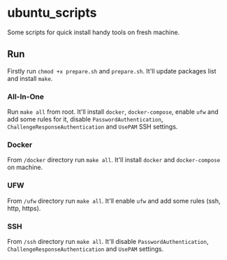 # ubuntu_scripts
Some scripts for quick install handy tools on fresh machine.

## Run
Firstly run `chmod +x prepare.sh` and `prepare.sh`. It'll update packages list and install `make`.

### All-In-One
Run `make all` from root. It'll install `docker`, `docker-compose`, enable `ufw` and add some rules for it, disable `PasswordAuthentication`, `ChallengeResponseAuthentication` and `UsePAM` SSH settings.

### Docker
From `/docker` directory run `make all`. It'll install `docker` and `docker-compose` on machine.

### UFW
From `/ufw` directory run `make all`. It'll enable `ufw` and add some rules (ssh, http, https).

### SSH
From `/ssh` directory run `make all`. It'll disable `PasswordAuthentication`, `ChallengeResponseAuthentication` and `UsePAM` settings.
